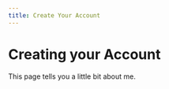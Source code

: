 ```yaml
---
title: Create Your Account
---
```

# Creating your Account

This page tells you a little bit about me.

